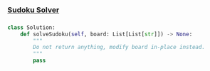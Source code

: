 ### [Sudoku Solver](https://leetcode.com/problems/sudoku-solver/)


###

```Python
class Solution:
    def solveSudoku(self, board: List[List[str]]) -> None:
        """
        Do not return anything, modify board in-place instead.
        """
        pass
```